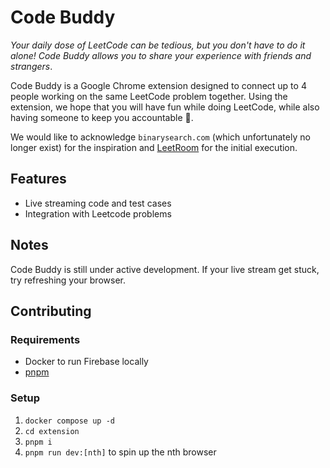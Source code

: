 # Code Buddy

_Your daily dose of LeetCode can be tedious, but you don't have to do it alone! Code Buddy allows you to share your experience with friends and strangers_.

Code Buddy is a Google Chrome extension designed to connect up to 4 people working on the same LeetCode problem together.
Using the extension, we hope that you will have fun while doing LeetCode, while also having someone to keep you accountable 💪.

We would like to acknowledge `binarysearch.com` (which unfortunately no longer exist) for the inspiration and [LeetRoom](https://leetrooms.com/) for the initial execution.

## Features

- Live streaming code and test cases
- Integration with Leetcode problems

## Notes

Code Buddy is still under active development. If your live stream get stuck, try refreshing your browser.

## Contributing

### Requirements

- Docker to run Firebase locally
- [pnpm](https://pnpm.io/)

### Setup

1. `docker compose up -d`
2. `cd extension`
3. `pnpm i`
4. `pnpm run dev:[nth]` to spin up the nth browser
